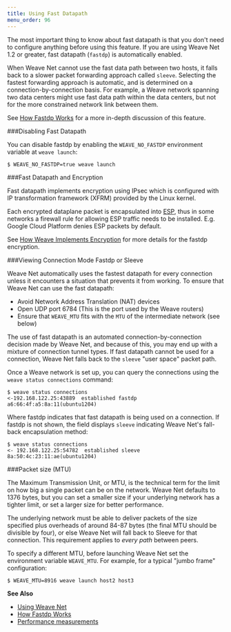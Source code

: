 ```yaml
---
title: Using Fast Datapath
menu_order: 96
---
```



The most important thing to know about fast datapath is that you don't need to configure anything before using this feature. If you are using Weave Net 1.2 or greater, fast datapath (`fastdp`) is automatically enabled.

When Weave Net cannot use the fast data path between two hosts, it falls back to a slower packet forwarding approach called `sleeve`. Selecting the fastest forwarding approach is automatic, and is determined on a connection-by-connection basis. For example, a Weave network spanning two data centers might use fast data path within the data centers, but not for the more constrained network link between them. 

See [How Fastdp Works](/site/how-it-works/fastdp-how-it-works.md) for a more in-depth discussion of this feature. 

###Disabling Fast Datapath

You can disable fastdp by enabling the `WEAVE_NO_FASTDP` environment variable at `weave launch`:

    $ WEAVE_NO_FASTDP=true weave launch

###Fast Datapath and Encryption

Fast datapath implements encryption using IPsec which is configured with IP
transformation framework (XFRM) provided by the Linux kernel.

Each encrypted dataplane packet is encapsulated into [ESP](https://tools.ietf.org/html/rfc2406),
thus in some networks a firewall rule for allowing ESP traffic needs to be installed. E.g. Google
Cloud Platform denies ESP packets by default.

See [How Weave Implements Encryption](/site/how-it-works/encryption-implementation.md)
for more details for the fastdp encryption.

###Viewing Connection Mode Fastdp or Sleeve

Weave Net automatically uses the fastest datapath for every connection unless it encounters a situation that prevents it from working. To ensure that Weave Net can use the fast datapath:

 * Avoid Network Address Translation (NAT) devices
 * Open UDP port 6784 (This is the port used by the Weave routers)
 * Ensure that `WEAVE_MTU` fits with the `MTU` of the intermediate network (see below)

The use of fast datapath is an automated connection-by-connection decision made by Weave Net, and because of this, you may end up with a mixture of connection tunnel types. If fast datapath cannot be used for a connection, Weave Net falls back to the `sleeve` "user space" packet path.

Once a Weave network is set up, you can query the connections using the `weave status connections` command:

    $ weave status connections
    <-192.168.122.25:43889  established fastdp a6:66:4f:a5:8a:11(ubuntu1204)

Where fastdp indicates that fast datapath is being used on a connection. If fastdp is not shown, the field displays `sleeve` indicating Weave Net's fall-back encapsulation method:

    $ weave status connections
    <- 192.168.122.25:54782  established sleeve 8a:50:4c:23:11:ae(ubuntu1204)

###<a name="mtu"></a>Packet size (MTU)

The Maximum Transmission Unit, or MTU, is the technical term for the
limit on how big a single packet can be on the network. Weave Net
defaults to 1376 bytes, but you can set a smaller size if your
underlying network has a tighter limit, or set a larger size for
better performance.

The underlying network must be able to deliver packets of the size
specified plus overheads of around 84-87 bytes (the final MTU should be
divisible by four), or else Weave Net will
fall back to Sleeve for that connection.  This requirement applies
to _every path_ between peers. 

To specify a different MTU, before launching Weave Net set the
environment variable `WEAVE_MTU`.  For example, for a typical "jumbo
frame" configuration:

    $ WEAVE_MTU=8916 weave launch host2 host3

**See Also**

 * [Using Weave Net](/site/using-weave.md)
 * [How Fastdp Works](/site/how-it-works/fastdp-how-it-works.md)
 * [Performance measurements](/blog/weave-docker-networking-performance-fast-data-path/)
